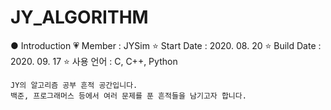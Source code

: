 # JY_ALGORITHM

● Introduction
    💗 Member : JYSim
    ⭐ Start Date : 2020. 08. 20
    ⭐ Build Date : 2020. 09. 17
    ⭐ 사용 언어 : C, C++, Python
    
    JY의 알고리즘 공부 흔적 공간입니다.
    백준, 프로그래머스 등에서 여러 문제를 푼 흔적들을 남기고자 합니다.
